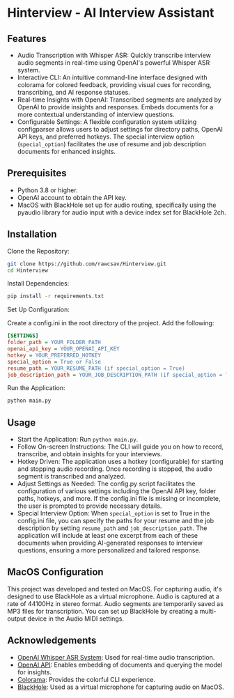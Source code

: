 # Hinterview - AI Interview Assistant

## Features

- Audio Transcription with Whisper ASR: Quickly transcribe interview audio segments in real-time using OpenAI's powerful Whisper ASR system.
- Interactive CLI: An intuitive command-line interface designed with colorama for colored feedback, providing visual cues for recording, transcribing, and AI response statuses.
- Real-time Insights with OpenAI: Transcribed segments are analyzed by OpenAI to provide insights and responses. Embeds documents for a more contextual understanding of interview questions.
- Configurable Settings: A flexible configuration system utilizing configparser allows users to adjust settings for directory paths, OpenAI API keys, and preferred hotkeys. The special interview option (`special_option`) facilitates the use of resume and job description documents for enhanced insights.

## Prerequisites

- Python 3.8 or higher.
- OpenAI account to obtain the API key.
- MacOS with BlackHole set up for audio routing, specifically using the pyaudio library for audio input with a device index set for BlackHole 2ch.

## Installation

Clone the Repository:

```bash
git clone https://github.com/rawcsav/Hinterview.git
cd Hinterview
```

Install Dependencies:

```bash
pip install -r requirements.txt
```

Set Up Configuration:

Create a config.ini in the root directory of the project. Add the following:

```ini
[SETTINGS]
folder_path = YOUR_FOLDER_PATH
openai_api_key = YOUR_OPENAI_API_KEY
hotkey = YOUR_PREFERRED_HOTKEY
special_option = True or False
resume_path = YOUR_RESUME_PATH (if special_option = True)
job_description_path = YOUR_JOB_DESCRIPTION_PATH (if special_option = True)
```

Run the Application:

```bash
python main.py
```

## Usage

- Start the Application: Run `python main.py`.
- Follow On-screen Instructions: The CLI will guide you on how to record, transcribe, and obtain insights for your interviews.
- Hotkey Driven: The application uses a hotkey (configurable) for starting and stopping audio recording. Once recording is stopped, the audio segment is transcribed and analyzed.
- Adjust Settings as Needed: The config.py script facilitates the configuration of various settings including the OpenAI API key, folder paths, hotkeys, and more. If the config.ini file is missing or incomplete, the user is prompted to provide necessary details.
- Special Interview Option: When `special_option` is set to True in the config.ini file, you can specify the paths for your resume and the job description by setting `resume_path` and `job_description_path`. The application will include at least one excerpt from each of these documents when providing AI-generated responses to interview questions, ensuring a more personalized and tailored response.

## MacOS Configuration

This project was developed and tested on MacOS. For capturing audio, it's designed to use BlackHole as a virtual microphone. Audio is captured at a rate of 44100Hz in stereo format. Audio segments are temporarily saved as MP3 files for transcription. You can set up BlackHole by creating a multi-output device in the Audio MIDI settings.

## Acknowledgements

- [OpenAI Whisper ASR System](https://openai.com/research/whisper-asr): Used for real-time audio transcription.
- [OpenAI API](https://openai.com/api/): Enables embedding of documents and querying the model for insights.
- [Colorama](https://pypi.org/project/colorama/): Provides the colorful CLI experience.
- [BlackHole](https://existential.audio/blackhole/): Used as a virtual microphone for capturing audio on MacOS.
